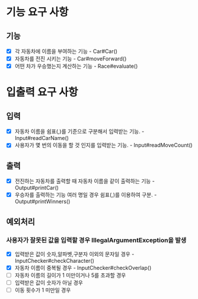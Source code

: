 # 기능 요구 사항

## 기능
- [x] 각 자동차에 이름을 부여하는 기능 - Car#Car()
- [x] 자동차를 전진 시키는 기능 - Car#moveForward()
- [x] 어떤 차가 우승했는지 계산하는 기능 - Race#evaluate()

# 입출력 요구 사항

## 입력
- [x] 자동차 이름을 쉼표(,)를 기준으로 구분해서 입력받는 기능. - Input#readCarName()
- [x] 사용자가 몇 번의 이동을 할 것 인지를 입력받는 기능. - Input#readMoveCount()

## 출력
- [x] 전진하는 자동차를 출력할 때 자동차 이름을 같이 출력하는 기능 - Output#printCar()
- [x] 우승자를 출력하는 기능 여러 명일 경우 쉼표(,)를 이용하여 구분. - Output#printWinners()

## 예외처리

### 사용자가 잘못된 값을 입력할 경우 IllegalArgumentException을 발생
- [x] 입력받은 값이 숫자,알파벳,구분자 이외의 문자일 경우 - InputChecker#checkCharacter()
- [x] 자동차 이름이 중복될 경우 - InputChecker#checkOverlap()
- [ ] 자동차 이름의 길이가 1 미만이거나 5를 초과할 경우
- [ ] 입력받은 값이 숫자가 아닐 경우
- [ ] 이동 횟수가 1 미만일 경우